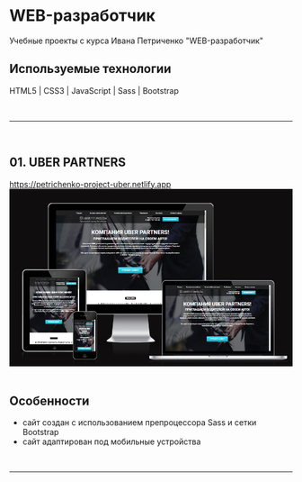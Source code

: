 <h1> WEB-разработчик </h1>
<p> Учебные проекты с курса Ивана Петриченко "WEB-разработчик" </p>
<h2> Используемые технологии </h2>
<p> HTML5 | CSS3 | JavaScript | Sass | Bootstrap </p>

<br>
<hr>
<br>

<h2> 01. UBER PARTNERS</h2>
<a href="https://petrichenko-project-uber.netlify.app/"> https://petrichenko-project-uber.netlify.app </a>

<div align="center">
  <img src="01. Uber/src/img/cw_10.png">
</div>
<br>

<h2>Особенности</h2>
<ul>
  <li> сайт создан с использованием препроцессора Sass и сетки Bootstrap </li>
  <li> сайт адаптирован под мобильные устройства </li>
</ul>

<br>
<hr>
<br>
